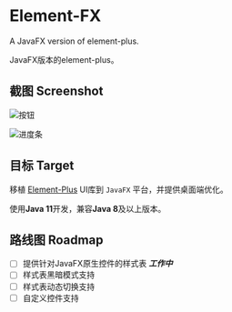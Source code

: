 # Element-FX

A JavaFX version of element-plus.

JavaFX版本的element-plus。

## 截图 Screenshot

![按钮](https://img1.imgtp.com/2023/03/08/5Eiq2NWN.png)

![进度条](https://img1.imgtp.com/2023/03/08/hoWx3dvc.png)

## 目标 Target

移植 [Element-Plus](https://element-plus.org) UI库到 `JavaFX` 平台，并提供桌面端优化。

使用**Java 11**开发，兼容**Java 8**及以上版本。

## 路线图 Roadmap

* [ ] 提供针对JavaFX原生控件的样式表 ***工作中***
* [ ] 样式表黑暗模式支持
* [ ] 样式表动态切换支持
* [ ] 自定义控件支持
